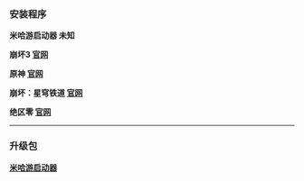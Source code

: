 ### 安装程序
**米哈游启动器
未知**

**崩坏3
[官网](https://autopatchcn.bh3.com/ptpublic/rel/20250527174058_khr4waKjqCQhrceP/Bh3_release_1.7.3.261_official_pc.exe)**

**原神
[官网](https://autopatchcn.yuanshen.com/client_app/download/launcher/20250508182406_qVf7ZaTdA9uIdSJ7/mihoyo/yuanshen_setup_202504252217.exe)**

**崩坏：星穹铁道
[官网](https://autopatchcn.bhsr.com/client/cn/20250429145008_SrRdunjgY4zAMEMV/gw_PC/StarRail_setup_1.7.3.exe)**

**绝区零
[官网](https://autopatchcn.juequling.com/package_download/op/client_app/download/20250516175916_DM6Xj4BK4SESBqyJ/zzz_gw_pc/ZenlessZoneZero_setup_202504281527.exe)**


---

### 升级包
**[米哈游启动器](https://hyp-webstatic.mihoyo.com/hyp-client/jGHBHlcOq1_1.7.3.261_1_1_cps_hyp_cn_jGHBHlcOq1_27mihoyo_202505081113_ZehegatX.zip)**
